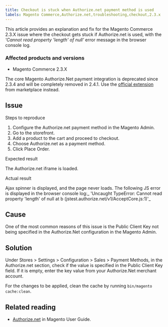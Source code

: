 ```yaml
---
title: Checkout is stuck when Authorize.net payment method is used
labels: Magento Commerce,Authorize.net,troubleshooting,checkout,2.3.x
---
```


This article provides an explanation and fix for the Magento Commerce 2.3.X issue where the checkout gets stuck if Authorize.net is used, with the _'Cannot read property 'length' of null'_ error message in the browser console log.

### Affected products and versions

* Magento Commerce 2.3.X

<p class="info">The core Magento Authorize.Net payment integration is deprecated since 2.3.4 and will be completely removed in 2.4.1. Use the <a href="https://marketplace.magento.com/authorizenet-magento-module-authorizenet.html">official extension</a> from marketplace instead.</p>

## Issue

Steps to reproduce

1. Configure the Authorize.net payment method in the Magento Admin.
1. Go to the storefront.
1. Add a product to the cart and proceed to checkout.
1. Choose Authorize.net as a payment method.
1. Click Place Order.

Expected result

The Authorize.net iframe is loaded.

 Actual result 

Ajax spinner is displayed, and the page never loads.  The following JS error is displayed in the browser console log:_ 'Uncaught TypeError: Cannot read property 'length' of null at b (jstest.authorize.net/v1/AcceptCore.js:1)'_

## Cause

One of the most common reasons of this issue is the Public Client Key not being specified in the Authorize.Net configuration in the Magento Admin.

## Solution

Under Stores > Settings > Configuration > Sales > Payment Methods, in the Authorize.net section, check if the value is specified in the Public Client Key field. If it is empty, enter the key value from your Authorize.Net merchant account.

For the changes to be applied, clean the cache by running <code class="language-bash">bin/magento cache:clean</code>.

## Related reading

* [Authorize.net](https://docs.magento.com/m2/ee/user_guide/payment/authorize-net.html) in Magento User Guide.